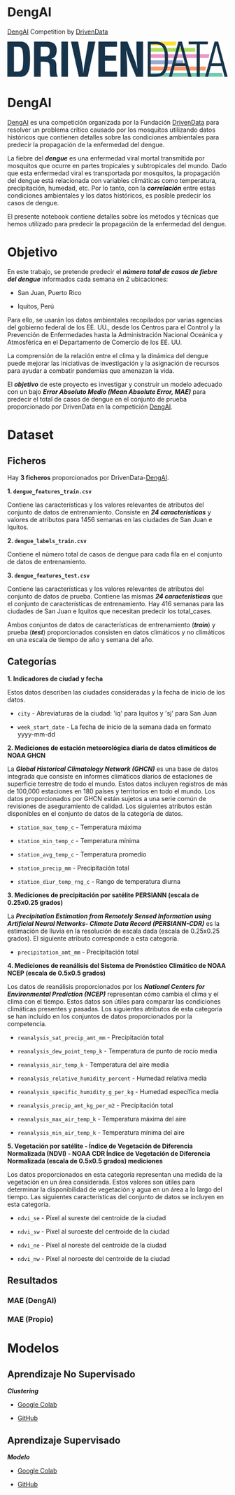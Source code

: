 # DengAI
[DengAI](https://www.drivendata.org/competitions/44/dengai-predicting-disease-spread/)  Competition by [DrivenData](https://www.drivendata.org/) 

![](https://raw.githubusercontent.com/vbleal/DengAI/main/Imag/DrivenDataLogo.png)





# DengAI

[DengAI](https://www.drivendata.org/competitions/44/dengai-predicting-disease-spread/) es una competición organizada por la Fundación [DrivenData](https://www.drivendata.org/)  para resolver un problema crítico causado por los mosquitos utilizando datos históricos que contienen detalles sobre las condiciones ambientales para predecir la propagación de la enfermedad del dengue. 


La fiebre del ***dengue*** es una enfermedad viral mortal transmitida por mosquitos que ocurre en partes tropicales y subtropicales del mundo. Dado que esta enfermedad viral es transportada por mosquitos, la propagación del dengue está relacionada con variables climáticas como temperatura, precipitación, humedad, etc. Por lo tanto, con la ***correlación*** entre estas condiciones ambientales y los datos históricos, es posible predecir los casos de dengue. 

El presente notebook contiene detalles sobre los métodos y técnicas que hemos utilizado para predecir la propagación de la enfermedad del dengue.


# Objetivo

En este trabajo, se pretende predecir el ***número total de casos de fiebre del dengue*** informados cada semana en 2 ubicaciones:

*   San Juan, Puerto Rico 

*   Iquitos, Perú

Para ello, se usarán los datos ambientales recopilados por varias agencias del gobierno federal de los EE. UU., desde los Centros para el Control y la Prevención de Enfermedades hasta la Administración Nacional Oceánica y Atmosférica en el Departamento de Comercio de los EE. UU.


La comprensión de la relación entre el clima y la dinámica del dengue puede mejorar las iniciativas de investigación y la asignación de recursos para ayudar a combatir pandemias que amenazan la vida.


El ***objetivo*** de este proyecto es investigar y construir un modelo adecuado con un bajo ***Error Absoluto Medio (Mean Absolute Error, MAE)*** para predecir el total de casos de dengue en el conjunto de prueba proporcionado por DrivenData en la competición [DengAI](https://www.drivendata.org/competitions/44/dengai-predicting-disease-spread/).



# Dataset

## Ficheros

Hay **3 ficheros** proporcionados por DrivenData-[DengAI](https://www.drivendata.org/competitions/44/dengai-predicting-disease-spread/).

**1. `dengue_features_train.csv`**

Contiene las características y los valores relevantes de atributos del conjunto de datos de entrenamiento. Consiste en ***24 características*** y valores de atributos para 1456 semanas en las ciudades de San Juan e Iquitos.


**2. `dengue_labels_train.csv`**

Contiene el número total de casos de dengue para cada fila en el conjunto de datos de entrenamiento.


**3. `dengue_features_test.csv`**

Contiene las características y los valores relevantes de atributos del conjunto de datos de prueba. Contiene las mismas ***24 características*** que el conjunto de características de entrenamiento. Hay 416 semanas para las ciudades de San Juan e Iquitos que necesitan predecir los total_cases.

Ambos conjuntos de datos de características de entrenamiento (***train***) y prueba (***test***) proporcionados consisten en datos climáticos y no climáticos en una escala de tiempo de año y semana del año. 


## Categorías 

**1. Indicadores de ciudad y fecha**

Estos datos describen las ciudades consideradas y la fecha de inicio de los datos.

*   `city` - Abreviaturas de la ciudad: 'iq' para Iquitos y 'sj' para San Juan

*   `week_start_date` - La fecha de inicio de la semana dada en formato yyyy-mm-dd


**2. Mediciones de estación meteorológica diaria de datos climáticos de NOAA GHCN**

La ***Global Historical Climatology Network (GHCN)***  es una base de datos integrada que consiste en informes climáticos diarios de estaciones de superficie terrestre de todo el mundo. Estos datos incluyen registros de más de 100,000 estaciones en 180 países y territorios en todo el mundo. Los datos proporcionados por GHCN están sujetos a una serie común de revisiones de aseguramiento de calidad. Los siguientes atributos están disponibles en el conjunto de datos de la categoría de datos.



*  `station_max_temp_c` - Temperatura máxima

*  `station_min_temp_c` - Temperatura mínima

*  `station_avg_temp_c` - Temperatura promedio

*  `station_precip_mm` - Precipitación total

*  `station_diur_temp_rng_c` - Rango de temperatura diurna


**3. Mediciones de precipitación por satélite PERSIANN (escala de 0.25x0.25 grados)**

La ***Precipitation Estimation from Remotely Sensed Information using Artificial Neural Networks- Climate Data Record (PERSIANN-CDR)***  es la estimación de lluvia en la resolución de escala dada (escala de 0.25x0.25 grados). El siguiente atributo corresponde a esta categoría.

*  `precipitation_amt_mm` - Precipitación total



**4. Mediciones de reanálisis del Sistema de Pronóstico Climático de NOAA NCEP (escala de 0.5x0.5 grados)**

Los datos de reanálisis proporcionados por los ***National Centers for Environmental Prediction (NCEP)***  representan cómo cambia el clima y el clima con el tiempo. Estos datos son útiles para comparar las condiciones climáticas presentes y pasadas. Los siguientes atributos de esta categoría se han incluido en los conjuntos de datos proporcionados por la competencia.

*  `reanalysis_sat_precip_amt_mm` - Precipitación total

*  `reanalysis_dew_point_temp_k` - Temperatura de punto de rocío media

*  `reanalysis_air_temp_k` - Temperatura del aire media

*  `reanalysis_relative_humidity_percent` - Humedad relativa media

*  `reanalysis_specific_humidity_g_per_kg` - Humedad específica media

*  `reanalysis_precip_amt_kg_per_m2` - Precipitación total

*  `reanalysis_max_air_temp_k` - Temperatura máxima del aire

*  `reanalysis_min_air_temp_k` - Temperatura mínima del aire


**5. Vegetación por satélite - Índice de Vegetación de Diferencia Normalizada (NDVI) - NOAA CDR Índice de Vegetación de Diferencia Normalizada (escala de 0.5x0.5 grados) mediciones**

Los datos proporcionados en esta categoría representan una medida de la vegetación en un área considerada. Estos valores son útiles para determinar la disponibilidad de vegetación y agua en un área a lo largo del tiempo. Las siguientes características del conjunto de datos se incluyen en esta categoría.

*  `ndvi_se` - Píxel al sureste del centroide de la ciudad

*  `ndvi_sw` - Píxel al suroeste del centroide de la ciudad

*  `ndvi_ne` - Píxel al noreste del centroide de la ciudad

*  `ndvi_nw` - Píxel al noroeste del centroide de la ciudad


## Resultados

### MAE (DengAI)


### MAE (Propio)




# Modelos

## Aprendizaje No Supervisado

***Clustering***
    
*   [Google Colab]()

*   [GitHub](https://github.com/vbleal/DengAI/tree/main/Unsupervised)





## Aprendizaje Supervisado

***Modelo***
    
*   [Google Colab]()
    
*   [GitHub](https://github.com/vbleal/DengAI/tree/main/Supervised)


